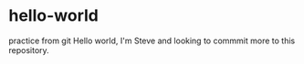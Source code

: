 # hello-world
practice from git
Hello world, I'm Steve and looking to commmit more to this repository.
